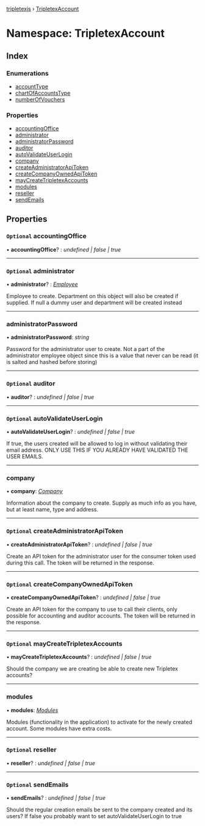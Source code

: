 [tripletexjs](../README.md) › [TripletexAccount](tripletexaccount.md)

# Namespace: TripletexAccount

## Index

### Enumerations

* [accountType](../enums/tripletexaccount.accounttype.md)
* [chartOfAccountsType](../enums/tripletexaccount.chartofaccountstype.md)
* [numberOfVouchers](../enums/tripletexaccount.numberofvouchers.md)

### Properties

* [accountingOffice](tripletexaccount.md#optional-accountingoffice)
* [administrator](tripletexaccount.md#optional-administrator)
* [administratorPassword](tripletexaccount.md#administratorpassword)
* [auditor](tripletexaccount.md#optional-auditor)
* [autoValidateUserLogin](tripletexaccount.md#optional-autovalidateuserlogin)
* [company](tripletexaccount.md#company)
* [createAdministratorApiToken](tripletexaccount.md#optional-createadministratorapitoken)
* [createCompanyOwnedApiToken](tripletexaccount.md#optional-createcompanyownedapitoken)
* [mayCreateTripletexAccounts](tripletexaccount.md#optional-maycreatetripletexaccounts)
* [modules](tripletexaccount.md#modules)
* [reseller](tripletexaccount.md#optional-reseller)
* [sendEmails](tripletexaccount.md#optional-sendemails)

## Properties

### `Optional` accountingOffice

• **accountingOffice**? : *undefined | false | true*

___

### `Optional` administrator

• **administrator**? : *[Employee](employee.md)*

Employee to create. Department on this object will also be created if supplied. If null a dummy user and department will be created instead

___

###  administratorPassword

• **administratorPassword**: *string*

Password for the administrator user to create. Not a part of the administrator employee object since this is a value that never can be read (it is salted and hashed before storing)

___

### `Optional` auditor

• **auditor**? : *undefined | false | true*

___

### `Optional` autoValidateUserLogin

• **autoValidateUserLogin**? : *undefined | false | true*

If true, the users created will be allowed to log in without validating their email address. ONLY USE THIS IF YOU ALREADY HAVE VALIDATED THE USER EMAILS.

___

###  company

• **company**: *[Company](company.md)*

Information about the company to create. Supply as much info as you have, but at least name, type and address.

___

### `Optional` createAdministratorApiToken

• **createAdministratorApiToken**? : *undefined | false | true*

Create an API token for the administrator user for the consumer token used during this call. The token will be returned in the response.

___

### `Optional` createCompanyOwnedApiToken

• **createCompanyOwnedApiToken**? : *undefined | false | true*

Create an API token for the company to use to call their clients, only possible for accounting and auditor accounts. The token will be returned in the response.

___

### `Optional` mayCreateTripletexAccounts

• **mayCreateTripletexAccounts**? : *undefined | false | true*

Should the company we are creating be able to create new Tripletex accounts?

___

###  modules

• **modules**: *[Modules](../interfaces/modules.md)*

Modules (functionality in the application) to activate for the newly created account. Some modules have extra costs.

___

### `Optional` reseller

• **reseller**? : *undefined | false | true*

___

### `Optional` sendEmails

• **sendEmails**? : *undefined | false | true*

Should the regular creation emails be sent to the company created and its users? If false you probably want to set autoValidateUserLogin to true
